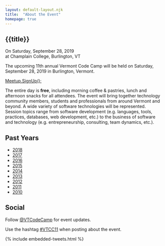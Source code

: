 ```yaml
---
layout: default-layout.njk
title:  "About the Event"
homepage: true
---
```


<section class="main">
<div class="section-content">

# {{title}}

<div class="text-large">
    On Saturday, September 28, 2019 <br/>
    at Champlain College, Burlington, VT
</div>

The upcoming 11th annual Vermont Code Camp will be held on Saturday, September 28, 2019 in Burlington, Vermont.

<a href="https://www.meetup.com/VTCode/events/250412515/" class="code cta">
    Meetup.SignUp();
</a>


The entire day is **free**, including morning coffee & pastries, lunch and afternoon snacks for all attendees. The event will bring together technology community members, students and professionals from around Vermont and beyond. A wide variety of software technologies will be represented. Session topics range from software development (e.g. languages, tools, practices, databases, web development, etc.) to the business of software and technology (e.g. entrepreneurship, consulting, team dynamics, etc.).

</div>
</section>

<section class="past-years">
<div class="section-content">


## Past Years

* [2018](https://www.vtcodecamp.org)
* [2017](https://www.vtcodecamp.org/2017)
* [2016](https://www.vtcodecamp.org/2016)
* [2015](https://www.vtcodecamp.org/2015)
* [2014](https://www.vtcodecamp.org/2014)
* [2013](https://www.vtcodecamp.org/2013)
* [2012](https://www.vtcodecamp.org/2012)
* [2011](https://www.vtcodecamp.org/2011)
* [2010](https://www.vtcodecamp.org/2010)


</div>
</section>


<section class="social">
<div class="section-content">

## Social

Follow [@VTCodeCamp](https://twitter.com/VTCodeCamp) for event updates.

Use the hashtag [#VTCC11](https://twitter.com/search?q=%23VTCC10) when posting about the event.

</div>
<div class="section-content section-content-wide">

{% include embedded-tweets.html %}

</div>
</section>

